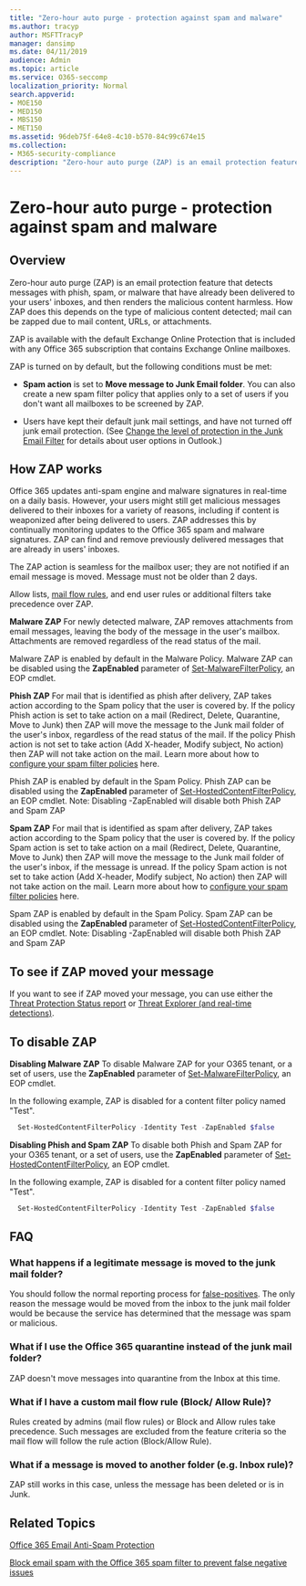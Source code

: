 ```yaml
---
title: "Zero-hour auto purge - protection against spam and malware"
ms.author: tracyp
author: MSFTTracyP
manager: dansimp
ms.date: 04/11/2019
audience: Admin
ms.topic: article
ms.service: O365-seccomp
localization_priority: Normal
search.appverid:
- MOE150
- MED150
- MBS150
- MET150
ms.assetid: 96deb75f-64e8-4c10-b570-84c99c674e15
ms.collection:
- M365-security-compliance
description: "Zero-hour auto purge (ZAP) is an email protection feature that detects messages with spam or malware that have already been delivered to your users' inboxes, and then renders the malicious content harmless. How ZAP does this depends on the type of malicious content detected."
---
```


# Zero-hour auto purge - protection against spam and malware

## Overview

Zero-hour auto purge (ZAP) is an email protection feature that detects messages with phish, spam, or malware that have already been delivered to your users' inboxes, and then renders the malicious content harmless. How ZAP does this depends on the type of malicious content detected; mail can be zapped due to mail content, URLs, or attachments.
  
ZAP is available with the default Exchange Online Protection that is included with any Office 365 subscription that contains Exchange Online mailboxes.

ZAP is turned on by default, but the following conditions must be met:
  
- **Spam action** is set to **Move message to Junk Email folder**. You can also create a new spam filter policy that applies only to a set of users if you don't want all mailboxes to be screened by ZAP.

- Users have kept their default junk mail settings, and have not turned off junk email protection. (See [Change the level of protection in the Junk Email Filter](https://support.office.com/article/change-the-level-of-protection-in-the-junk-email-filter-e89c12d8-9d61-4320-8c57-d982c8d52f6b) for details about user options in Outlook.) 
  
## How ZAP works

Office 365 updates anti-spam engine and malware signatures in real-time on a daily basis. However, your users might still get malicious messages delivered to their inboxes for a variety of reasons, including if content is weaponized after being delivered to users. ZAP addresses this by continually monitoring updates to the Office 365 spam and malware signatures. ZAP can find and remove previously delivered messages that are already in users' inboxes.

The ZAP action is seamless for the mailbox user; they are not notified if an email message is moved. Message must not be older than 2 days.
  
Allow lists, [mail flow rules](https://go.microsoft.com/fwlink/p/?LinkId=722755), and end user rules or additional filters take precedence over ZAP.

**Malware ZAP**
For newly detected malware, ZAP removes attachments from email messages, leaving the body of the message in the user's mailbox. Attachments are removed regardless of the read status of the mail.

Malware ZAP is enabled by default in the Malware Policy. Malware ZAP can be disabled using the **ZapEnabled** parameter of [Set-MalwareFilterPolicy](https://docs.microsoft.com/en-us/powershell/module/exchange/antispam-antimalware/set-malwarefilterpolicy?view=exchange-ps), an EOP cmdlet.

**Phish ZAP**
For mail that is identified as phish after delivery, ZAP takes action according to the Spam policy that the user is covered by. If the policy Phish action is set to take action on a mail (Redirect, Delete, Quarantine, Move to Junk) then ZAP will move the message to the Junk mail folder of the user's inbox, regardless of the read status of the mail. If the policy Phish action is not set to take action (Add X-header, Modify subject, No action) then ZAP will not take action on the mail. Learn more about how to [configure your spam filter policies](https://docs.microsoft.com/en-us/office365/securitycompliance/configure-your-spam-filter-policies) here.

Phish ZAP is enabled by default in the Spam Policy. Phish ZAP can be disabled using the **ZapEnabled** parameter of [Set-HostedContentFilterPolicy](https://go.microsoft.com/fwlink/p/?LinkId=722758), an EOP cmdlet.
Note: Disabling -ZapEnabled will disable both Phish ZAP and Spam ZAP

**Spam ZAP**
For mail that is identified as spam after delivery, ZAP takes action according to the Spam policy that the user is covered by. If the policy Spam action is set to take action on a mail (Redirect, Delete, Quarantine, Move to Junk) then ZAP will move the message to the Junk mail folder of the user's inbox, if the message is unread. If the policy Spam action is not set to take action (Add X-header, Modify subject, No action) then ZAP will not take action on the mail. Learn more about how to [configure your spam filter policies](https://docs.microsoft.com/en-us/office365/securitycompliance/configure-your-spam-filter-policies) here.

Spam ZAP is enabled by default in the Spam Policy. Spam ZAP can be disabled using the **ZapEnabled** parameter of [Set-HostedContentFilterPolicy](https://go.microsoft.com/fwlink/p/?LinkId=722758), an EOP cmdlet.
Note: Disabling -ZapEnabled will disable both Phish ZAP and Spam ZAP

## To see if ZAP moved your message

If you want to see if ZAP moved your message, you can use either the [Threat Protection Status report](view-email-security-reports.md#threat-protection-status-report) or [Threat Explorer (and real-time detections)](threat-explorer.md).

## To disable ZAP
**Disabling Malware ZAP**
To disable Malware ZAP for your O365 tenant, or a set of users, use the **ZapEnabled** parameter of [Set-MalwareFilterPolicy](https://docs.microsoft.com/en-us/powershell/module/exchange/antispam-antimalware/set-malwarefilterpolicy?view=exchange-ps), an EOP cmdlet.

In the following example, ZAP is disabled for a content filter policy named "Test".

```Powershell
  Set-HostedContentFilterPolicy -Identity Test -ZapEnabled $false
```
**Disabling Phish and Spam ZAP**
To disable both Phish and Spam ZAP for your O365 tenant, or a set of users, use the **ZapEnabled** parameter of [Set-HostedContentFilterPolicy](https://go.microsoft.com/fwlink/p/?LinkId=722758), an EOP cmdlet.

In the following example, ZAP is disabled for a content filter policy named "Test".

```Powershell
  Set-HostedContentFilterPolicy -Identity Test -ZapEnabled $false
```

## FAQ

### What happens if a legitimate message is moved to the junk mail folder?
  
You should follow the normal reporting process for [false-positives](prevent-email-from-being-marked-as-spam.md). The only reason the message would be moved from the inbox to the junk mail folder would be because the service has determined that the message was spam or malicious.
  
### What if I use the Office 365 quarantine instead of the junk mail folder?
  
ZAP doesn't move messages into quarantine from the Inbox at this time.
  
### What if I have a custom mail flow rule (Block/ Allow Rule)?
  
Rules created by admins (mail flow rules) or Block and Allow rules take precedence. Such messages are excluded from the feature criteria so the mail flow will follow the rule action (Block/Allow Rule).

### What if a message is moved to another folder (e.g. Inbox rule)?
ZAP still works in this case, unless the message has been deleted or is in Junk.

## Related Topics

[Office 365 Email Anti-Spam Protection](anti-spam-protection.md)
  
[Block email spam with the Office 365 spam filter to prevent false negative issues](reduce-spam-email.md)
